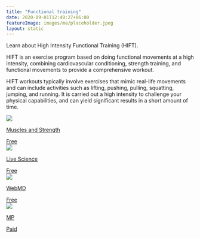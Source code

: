 ```yaml
---
title: "Functional training"
date: 2020-09-01T12:49:27+06:00
featureImage: images/ma/placeholder.jpeg
layout: static
---
```


Learn about High Intensity Functional Training (HIFT).

HIFT is an exercise program based on doing functional movements at a high intensity, combining cardiovascular conditioning, strength training, and functional movements to provide a comprehensive workout.  

HIFT workouts typically involve exercises that mimic real-life movements and can include activities such as lifting, pushing, pulling, squatting, jumping, and running. It is carried out a high intensity to challenge your physical capabilities, and can yield significant results in a short amount of time. 

<a class="ma-link" href="https://www.muscleandstrength.com/workout/6-week-high-intensity-functional-training-workout"><div class="ma-card ma-card-Health"><div class="ma-icon"><img src ="/images/icon-check.png"/></div><div class="ma-name"><p>Muscles and Strength</p></div><div class="ma-paid-text"><span>Free</span></div></div></a><a class="ma-link" href="https://www.livescience.com/what-is-functional-training"><div class="ma-card ma-card-Health"><div class="ma-icon"><img src ="/images/icon-check.png"/></div><div class="ma-name"><p>Live Science</p></div><div class="ma-paid-text"><span>Free </span></div></div></a><a class="ma-link" href="https://www.webmd.com/fitness-exercise/how-to-exercise-with-functional-training"><div class="ma-card ma-card-Health"><div class="ma-icon"><img src ="/images/icon-check.png"/></div><div class="ma-name"><p>WebMD</p></div><div class="ma-paid-text"><span>Free</span></div></div></a><a class="ma-link" href="https://www.mp.com"><div class="ma-card ma-card-Health"><div class="ma-icon"><img src ="/images/icon-pound.png"/></div><div class="ma-name"><p>MP</p></div><div class="ma-paid-text"><span>Paid</span></div></div></a>  

<br/><br/>






